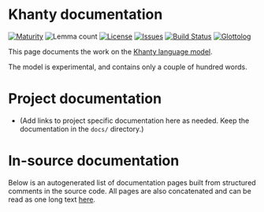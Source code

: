 # Khanty documentation

[![Maturity](https://img.shields.io/endpoint?url=https%3A%2F%2Fraw.githubusercontent.com%2Fgiellalt%2Flang-kca%2Fgh-pages%2Fmaturity.json)](https://giellalt.github.io/MaturityClassification.html)
![Lemma count](https://img.shields.io/endpoint?url=https%3A%2F%2Fraw.githubusercontent.com%2Fgiellalt%2Flang-kca%2Fgh-pages%2Flemmacount.json)
[![License](https://img.shields.io/github/license/giellalt/lang-kca)](https://github.com/giellalt/lang-kca/blob/main/LICENSE)
[![Issues](https://img.shields.io/github/issues/giellalt/lang-kca)](https://github.com/giellalt/lang-kca/issues)
[![Build Status](https://builds.giellalt.org/api/badge/lang-kca?label=CI)](https://builds.giellalt.org/pipelines/lang-kca/builds/latest)
[![Glottolog](https://img.shields.io/badge/Glottolog-green)](https://glottolog.org/resource/languoid/id/khan1273)

This page documents the work on the [Khanty language model](http://github.com/giellalt/lang-kca). 

The model is experimental, and contains only a couple of hundred words.

# Project documentation

* (Add links to project specific documentation here as needed. Keep the documentation in the `docs/` directory.)

# In-source documentation

Below is an autogenerated list of documentation pages built from structured comments in the source code. All pages are also concatenated and can be read as one long text [here](kca.md).
